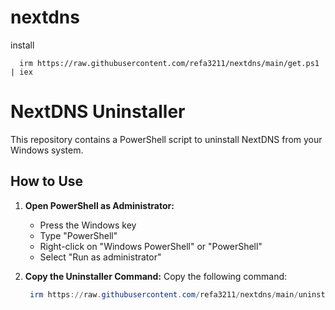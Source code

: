 # nextdns

install
```
  irm https://raw.githubusercontent.com/refa3211/nextdns/main/get.ps1 | iex
```



# NextDNS Uninstaller

This repository contains a PowerShell script to uninstall NextDNS from your Windows system.

## How to Use

1. **Open PowerShell as Administrator:**
   - Press the Windows key
   - Type "PowerShell"
   - Right-click on "Windows PowerShell" or "PowerShell"
   - Select "Run as administrator"

2. **Copy the Uninstaller Command:**
   Copy the following command:

   ```powershell
    irm https://raw.githubusercontent.com/refa3211/nextdns/main/uninstaller.ps1 | iex
